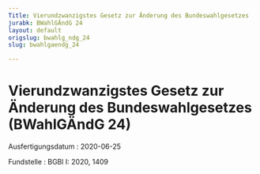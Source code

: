 ```yaml
---
Title: Vierundzwanzigstes Gesetz zur Änderung des Bundeswahlgesetzes
jurabk: BWahlGÄndG 24
layout: default
origslug: bwahlg_ndg_24
slug: bwahlgaendg_24

---
```


# Vierundzwanzigstes Gesetz zur Änderung des Bundeswahlgesetzes (BWahlGÄndG 24)

Ausfertigungsdatum
:   2020-06-25

Fundstelle
:   BGBl I: 2020, 1409

